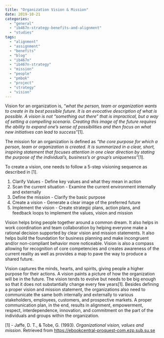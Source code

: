 ```yaml
---
title: "Organization Vision & Mission"
date: 2019-10-21
categories: 
  - "general"
  - "ib467n-strategy-benefits-and-alignment"
  - "studies"
tags: 
  - "alignment"
  - "assignment"
  - "benefits"
  - "blog"
  - "ib467n"
  - "ib467n-strategy"
  - "mission"
  - "people"
  - "pmbok"
  - "project"
  - "strategy"
  - "vision"
---
```


Vision for an organization is, _“what the person, team or organization wants to create in its best possible future. It is an evocative description of what is possible. A vision is not “something out there” that is impractical, but a way of setting a compelling scenario. Creating this image of the future requires the ability to expand one’s sense of possibilities and then focus on what new initiatives can lead to success”_\[1\].

The mission for an organization is defined as _“the core purpose for which a person, team or organization is created. It is summarized in a clear, short, inspiring statement that focuses attention in one clear direction by stating the purpose of the individual’s, business’s or group’s uniqueness”_\[1\].

To create a vision, one needs to follow a 5-step visioning sequence as described in \[1\].

1. Clarify Values - Define key values and what they mean in action
2. Scan the current situation - Examine the current environment internally and externally
3. Define the mission - Clarify the basic purpose
4. Create a vision - Generate a clear image of the preferred future
5. Implement the vision - Create strategic plans, action plans, and feedback loops to implement the values, vision and mission

Vision helps bring people together around a common dream. It also helps in work coordination and team collaboration by helping everyone make a rational decision supported by clear vision and mission statements. It also helps build the foundation for business planning and make incongruent and/or non-compliant behavior more noticeable. Vision is also a compass allowing for recognition of core competencies and creates awareness of the current reality as well as provides a map to pave the way to produce a shared future.

Vision captures the minds, hearts, and spirits, giving people a higher purpose for their actions. A vision paints a picture of how the organization will be in the future. The vision tends to evolve but needs to be big enough so that it does not substantially change every few years\[1\]. Besides defining a proper vision and mission statement, the organizations also need to communicate the same both internally and externally to various stakeholders, employees, customers, and prospective markets. A proper communication plan, in the end, results in alignment, empowerment, respect, interdependence, innovation, and commitment on the part of the individuals and groups within the organization.

\[1\] - Jaffe, D. T., & Tobe, G. (1993). _Organizational vision, values and mission_. Retrieved from https://ebookcentral-proquest-com.ezp.sub.su.se
